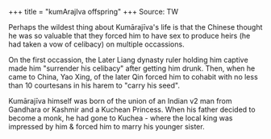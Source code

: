 +++
title = "kumArajIva offspring"
+++
Source: TW

Perhaps the wildest thing about Kumārajīva's life is that the Chinese thought he was so valuable that they forced him to have sex to produce heirs (he had taken a vow of celibacy) on multiple occassions.

On the first occassion, the Later Liang dynasty ruler holding him captive made him "surrender his celibacy" after getting him drunk. Then, when he came to China, Yao Xing, of the later Qin forced him to cohabit with no less than 10 courtesans in his harem to "carry his seed".

Kumārajīva himself was born of the union of an Indian v2 man from Gandhara or Kashmir and a Kuchean Princess. When his father decided to become a monk, he had gone to Kuchea - where the local king was impressed by him & forced him to marry his younger sister. 
